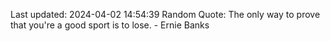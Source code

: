 Last updated: 2024-04-02 14:54:39
Random Quote: The only way to prove that you're a good sport is to lose. - Ernie Banks
